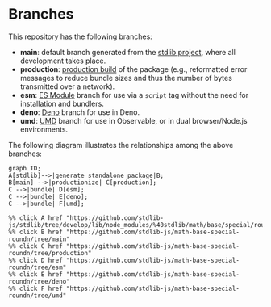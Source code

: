 <!--

@license Apache-2.0

Copyright (c) 2022 The Stdlib Authors.

Licensed under the Apache License, Version 2.0 (the "License");
you may not use this file except in compliance with the License.
You may obtain a copy of the License at

    http://www.apache.org/licenses/LICENSE-2.0

Unless required by applicable law or agreed to in writing, software
distributed under the License is distributed on an "AS IS" BASIS,
WITHOUT WARRANTIES OR CONDITIONS OF ANY KIND, either express or implied.
See the License for the specific language governing permissions and
limitations under the License.

-->

# Branches

This repository has the following branches:

-   **main**: default branch generated from the [stdlib project][stdlib-url], where all development takes place.
-   **production**: [production build][production-url] of the package (e.g., reformatted error messages to reduce bundle sizes and thus the number of bytes transmitted over a network).
-   **esm**: [ES Module][esm-url] branch for use via a `script` tag without the need for installation and bundlers.
-   **deno**: [Deno][deno-url] branch for use in Deno.
-   **umd**: [UMD][umd-url] branch for use in Observable, or in dual browser/Node.js environments.

The following diagram illustrates the relationships among the above branches:

```mermaid
graph TD;
A[stdlib]-->|generate standalone package|B;
B[main] -->|productionize| C[production];
C -->|bundle| D[esm];
C -->|bundle| E[deno];
C -->|bundle| F[umd];

%% click A href "https://github.com/stdlib-js/stdlib/tree/develop/lib/node_modules/%40stdlib/math/base/special/roundn"
%% click B href "https://github.com/stdlib-js/math-base-special-roundn/tree/main"
%% click C href "https://github.com/stdlib-js/math-base-special-roundn/tree/production"
%% click D href "https://github.com/stdlib-js/math-base-special-roundn/tree/esm"
%% click E href "https://github.com/stdlib-js/math-base-special-roundn/tree/deno"
%% click F href "https://github.com/stdlib-js/math-base-special-roundn/tree/umd"
```

[stdlib-url]: https://github.com/stdlib-js/stdlib/tree/develop/lib/node_modules/%40stdlib/math/base/special/roundn
[production-url]: https://github.com/stdlib-js/math-base-special-roundn/tree/production
[deno-url]: https://github.com/stdlib-js/math-base-special-roundn/tree/deno
[umd-url]: https://github.com/stdlib-js/math-base-special-roundn/tree/umd
[esm-url]: https://github.com/stdlib-js/math-base-special-roundn/tree/esm